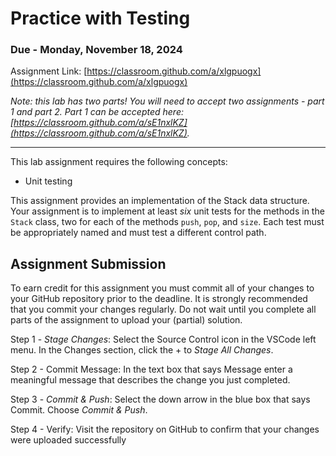 # Practice with Testing

### Due - Monday, November 18, 2024

Assignment Link: [https://classroom.github.com/a/xlgpuogx](https://classroom.github.com/a/xlgpuogx)
 
 *Note: this lab has two parts! You will need to accept two assignments - part 1 and part 2. Part 1 can be accepted here: [https://classroom.github.com/a/sE1nxlKZ](https://classroom.github.com/a/sE1nxlKZ).*

 <hr/>


This lab assignment requires the following concepts:
- Unit testing

This assignment provides an implementation of the Stack data structure. Your
assignment is to implement at least *six* unit tests for the methods in the
`Stack` class, two for each of the methods `push`, `pop`, and `size`. Each test
must be appropriately named and must test a different control path. 

## Assignment Submission

To earn credit for this assignment you must commit all of your changes to your GitHub repository prior to the deadline. It is strongly recommended that you commit your changes regularly. Do not wait until you complete all parts of the assignment to upload your (partial) solution.

Step 1 - *Stage Changes*: Select the Source Control icon in the VSCode left menu. In the Changes section, click the + to *Stage All Changes*.

Step 2 - Commit Message: In the text box that says Message enter a meaningful message that describes the change you just completed.

Step 3 - *Commit & Push*: Select the down arrow in the blue box that says Commit. Choose *Commit & Push*.

Step 4 - Verify: Visit the repository on GitHub to confirm that your changes were uploaded successfully
